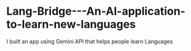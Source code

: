 # Lang-Bridge---An-AI-application-to-learn-new-languages
I built an app using Gemini API that helps people learn Languages
